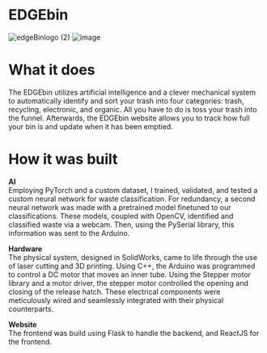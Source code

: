 # EDGEbin
![edgeBinlogo (2)](https://github.com/AnjananT/EDGEbin/assets/144964837/9a25ae79-22e1-4600-91a3-e2460447671b)
![image](https://github.com/AnjananT/EDGEbin/assets/144964837/b22b8642-fe31-4858-b0a1-22988b10c0a9)


# What it does
The EDGEbin utilizes artificial intelligence and a clever mechanical system to automatically identify and sort your trash into four categories: trash, recycling, electronic, and organic. All you have to do is toss your trash into the funnel. Afterwards, the EDGEbin website allows you to track how full your bin is and update when it has been emptied.

# How it was built
**AI**  
Employing PyTorch and a custom dataset, I trained, validated, and tested a custom neural network for waste classification. For redundancy, a second neural network was made with a pretrained model finetuned to our classifications. These models, coupled with OpenCV, identified and classified waste via a webcam. Then, using the PySerial library, this information was sent to the Arduino. 

**Hardware**           
The physical system, designed in SolidWorks, came to life through the use of laser cutting and 3D printing. Using C++, the Arduino was programmed to control a DC motor that moves an inner tube. Using the Stepper motor library and a motor driver, the stepper motor controlled the opening and closing of the release hatch. These electrical components were meticulously wired and seamlessly integrated with their physical counterparts. 

**Website**  
The frontend was build using Flask to handle the backend, and ReactJS for the frontend.
